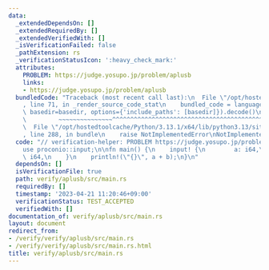 ```yaml
---
data:
  _extendedDependsOn: []
  _extendedRequiredBy: []
  _extendedVerifiedWith: []
  _isVerificationFailed: false
  _pathExtension: rs
  _verificationStatusIcon: ':heavy_check_mark:'
  attributes:
    PROBLEM: https://judge.yosupo.jp/problem/aplusb
    links:
    - https://judge.yosupo.jp/problem/aplusb
  bundledCode: "Traceback (most recent call last):\n  File \"/opt/hostedtoolcache/Python/3.13.1/x64/lib/python3.13/site-packages/onlinejudge_verify/documentation/build.py\"\
    , line 71, in _render_source_code_stat\n    bundled_code = language.bundle(stat.path,\
    \ basedir=basedir, options={'include_paths': [basedir]}).decode()\n          \
    \         ~~~~~~~~~~~~~~~^^^^^^^^^^^^^^^^^^^^^^^^^^^^^^^^^^^^^^^^^^^^^^^^^^^^^^^^^^^^^^^^^^\n\
    \  File \"/opt/hostedtoolcache/Python/3.13.1/x64/lib/python3.13/site-packages/onlinejudge_verify/languages/rust.py\"\
    , line 288, in bundle\n    raise NotImplementedError\nNotImplementedError\n"
  code: "// verification-helper: PROBLEM https://judge.yosupo.jp/problem/aplusb\n\n\
    use proconio::input;\n\nfn main() {\n    input! {\n        a: i64,\n        b:\
    \ i64,\n    }\n    println!(\"{}\", a + b);\n}\n"
  dependsOn: []
  isVerificationFile: true
  path: verify/aplusb/src/main.rs
  requiredBy: []
  timestamp: '2023-04-21 11:20:46+09:00'
  verificationStatus: TEST_ACCEPTED
  verifiedWith: []
documentation_of: verify/aplusb/src/main.rs
layout: document
redirect_from:
- /verify/verify/aplusb/src/main.rs
- /verify/verify/aplusb/src/main.rs.html
title: verify/aplusb/src/main.rs
---
```

